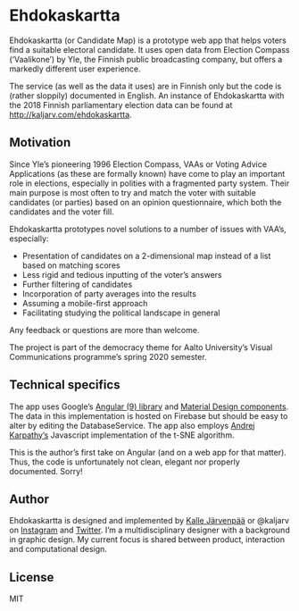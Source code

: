# Ehdokaskartta

Ehdokaskartta (or Candidate Map) is a prototype web app that helps voters find a suitable electoral candidate. It uses open data from Election Compass (‘Vaalikone’) by Yle, the Finnish public broadcasting company, but offers a markedly different user experience.

The service (as well as the data it uses) are in Finnish only but the code is (rather sloppily) documented in English. An instance of Ehdokaskartta with the 2018 Finnish parliamentary election data can be found at http://kaljarv.com/ehdokaskartta.


## Motivation

Since Yle’s pioneering 1996 Election Compass, VAAs or Voting Advice Applications (as these are formally known) have come to play an important role in elections, especially in polities with a fragmented party system. Their main purpose is most often to try and match the voter with suitable candidates (or parties) based on an opinion questionnaire, which both the candidates and the voter fill.

Ehdokaskartta prototypes novel solutions to a number of issues with VAA’s, especially:

* Presentation of candidates on a 2-dimensional map instead of a list based on matching scores
* Less rigid and tedious inputting of the voter’s answers
* Further filtering of candidates
* Incorporation of party averages into the results
* Assuming a mobile-first approach
* Facilitating studying the political landscape in general

Any feedback or questions are more than welcome.

The project is part of the democracy theme for Aalto University’s Visual Communications programme’s spring 2020 semester.


## Technical specifics

The app uses Google’s [Angular (9) library](https://angular.io/) and [Material Design components](https://material.angular.io/). The data in this implementation is hosted on Firebase but should be easy to alter by editing the DatabaseService. The app also employs [Andrej Karpathy’s](https://github.com/karpathy) Javascript implementation of the t-SNE algorithm.

This is the author’s first take on Angular (and on a web app for that matter). Thus, the code is unfortunately not clean, elegant nor properly documented. Sorry!


## Author

Ehdokaskartta is designed and implemented by [Kalle Järvenpää](http://kaljarv.com/) or @kaljarv on [Instagram](https://www.instagram.com/kaljarv/) and [Twitter](https://twitter.com/kaljarv). I’m a multidisciplinary designer with a background in graphic design. My current focus is shared between product, interaction and computational design.


## License

MIT